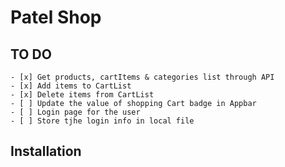 # Patel Shop

## TO DO 
    - [x] Get products, cartItems & categories list through API
    - [x] Add items to CartList
    - [x] Delete items from CartList
    - [ ] Update the value of shopping Cart badge in Appbar
    - [ ] Login page for the user
    - [ ] Store tjhe login info in local file

## Installation
    